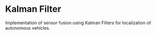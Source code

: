 # Kalman Filter
Implementation of sensor fusion using Kalman Filters for localization of autonomous vehicles.
